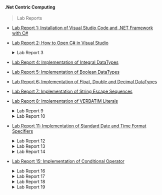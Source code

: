 #### .Net Centric Computing
> Lab Reports
- [Lab Report 1: Installation of Visual Studio Code and .NET Framework with C#](./Dot_NET/Lab1.md)
- [Lab Report 2: How to Open C# in Visual Studio](./Dot_NET/Lab2.cs)

   <details>
   <summary>Lab Report 3</summary>

   - [Lab Report 3 (a): Reading and Writing to the Console in C#](./Dot_NET/Lab3/Lab3a.cs)
   - [Lab Report 3 (b): Implementation of Concatenation of Strings](./Dot_NET/Lab3/Lab3b.cs)
   </details>

- [Lab Report 4: Implementation of Integral DataTypes](./Dot_NET/Lab4.cs)
- [Lab Report 5: Implementation of Boolean DataTypes](./Dot_NET/Lab5.cs)
- [Lab Report 6: Implementation of Float, Double and Decimal DataTypes](./Dot_NET/Lab6.cs)
- [Lab Report 7: Implementation of String Escape Sequences](./Dot_NET/Lab7.cs)
- [Lab Report 8: Implementation of VERBATIM Literals](./Dot_NET/Lab8.cs)

   <details>
   <summary>Lab Report 9</summary>

   - [Lab Report 9 (a): Implementation of Implicit Conversion](./Dot_NET/Lab9/Lab9a.cs)
   - [Lab Report 9 (b): Implementation of Explicit Conversion](./Dot_NET/Lab9/Lab9b.cs)
   </details>

   <details>
   <summary>Lab Report 10</summary>

   - [Lab Report 10 (a): Conversion of String to Float using Parse](./Dot_NET/Lab10/Lab10a.cs)
   - [Lab Report 10 (b): Implementation of Constants](./Dot_NET/Lab10/Lab10b.cs)
   </details>

- [Lab Report 11: Implementation of Standard Date and Time Format Specifiers](./Dot_NET/Lab11.cs)

   <details>
   <summary>Lab Report 12</summary>

   - [Lab Report 12 (a): Implementation of Arithmetic Operators](./Dot_NET/Lab12/Lab12a.cs)
   - [Lab Report 12 (b): Implementation of Relational Operators](./Dot_NET/Lab12/Lab12b.cs)
   </details>

   <details>
   <summary>Lab Report 13</summary>

   - [Lab Report 13 (a): Implementation of Logical Operators (AND)](./Dot_NET/Lab13/Lab13a.cs)
   - [Lab Report 13 (b): Implementation of Bitwise Operators (OR)](./Dot_NET/Lab13/Lab13b.cs)
   </details>

   <details>
   <summary>Lab Report 14</summary>

   - [Lab Report 14 (a): Implementation of Compound Assignment Operators (+)](./Dot_NET/Lab14/Lab14a.cs)
   - [Lab Report 14 (b): Implementation of Compound Assignment Operators (-)](./Dot_NET/Lab14/Lab14b.cs)
   </details>

- [Lab Report 15: Implementation of Conditional Operator](./Dot_NET/Lab15.cs)

   <details>
   <summary>Lab Report 16</summary>

   - [Lab Report 16 (a): Implementation of Default Constructor](./Dot_NET/Lab16/Lab16a.cs)
   - [Lab Report 16 (b): Implementation of Parameterized Constructor](./Dot_NET/Lab16/Lab16b.cs)
   - [Lab Report 16 (c): Implementation of Copy Constructor](./Dot_NET/Lab16/Lab16c.cs)
   - [Lab Report 16 (d): Implementation of Private Constructor](./Dot_NET/Lab16/Lab16d.cs)
   - [Lab Report 16 (e): Implementation of Static Constructor](./Dot_NET/Lab16/Lab16e.cs)
   </details>

   <details>
   <summary>Lab Report 17</summary>

   - [Lab Report 17 (a): Implementation of Static Polymorphism](./Dot_NET/Lab17/Lab17a.cs)
   - [Lab Report 17 (b): Implementation of Dynamic Polymorphism](./Dot_NET/Lab17/Lab17b.cs)
   </details>

   <details>
   <summary>Lab Report 18</summary>

   - [Lab Report 18 (a): Implementation of Synchronous Programming](./Dot_NET/Lab18/Lab18a.cs)
   - [Lab Report 18 (b): Implementation of Asynchronous Programming](./Dot_NET/Lab18/Lab18b.cs)
   </details>

   <details>
   <summary>Lab Report 19</summary>

   - [Lab Report 19 (a): Implementation of Exception Handling (Logical Implementation)](./Dot_NET/Lab19/Lab19a.cs)
   - [Lab Report 19 (b): Implementation of Exception Handling (Try-Catch-Throw)](./Dot_NET/Lab19/Lab19b.cs)
   - [Lab Report 19 (c): Implementation of Exception Handling (Divide by Zero)](./Dot_NET/Lab19/Lab19c.cs)
   - [Lab Report 19 (d): Implementation of Exception Handling (Strings)](./Dot_NET/Lab19/Lab19d.cs)
   </details>